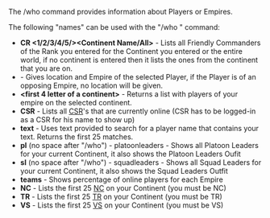 The /who command provides information about Players or Empires.

The following "names" can be used with the "/who <name>" command:

- **CR \<1/2/3/4/5/><Continent Name/All>** - Lists all Friendly Commanders of
  the Rank you entered for the Continent you entered or the entire world, if no
  continent is entered then it lists the ones from the continent that you are
  on.
- **<player name>** - Gives location and Empire of the selected Player, if the
  Player is of an opposing Empire, no location will be given.
- **\<first 4 letter of a continent>** - Returns a list with players of your
  empire on the selected continent.
- **CSR** - Lists all [CSR](CSR.md)'s that are currently online (CSR has to be
  logged-in as a CSR for his name to show up)
- **text** - Uses text provided to search for a player name that contains your
  text. Returns the first 25 matches.
- **pl** (no space after "/who") - platoonleaders - Shows all Platoon Leaders
  for your current Continent, it also shows the Platoon Leaders Oufit
- **sl** (no space after "/who") - squadleaders - Shows all Squad Leaders for
  your current Continent, it also shows the Squad Leaders Outfit
- **teams** - Shows percentage of online players for each Empire
- **NC** - Lists the first 25 [NC](../etc/New_Conglomerate.md) on your Continent
  (you must be NC)
- **TR** - Lists the first 25 [TR](../etc/Terran_Republic.md) on your Continent
  (you must be TR)
- **VS** - Lists the first 25 [VS](../etc/Vanu_Sovereignty.md) on your Continent
  (you must be VS)

<!--[Category:Commands](Category:Commands.md)-->
